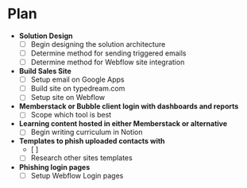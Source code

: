# Plan

- **Solution Design**
    - [ ]  Begin designing the solution architecture
    - [ ]  Determine method for sending triggered emails
    - [ ]  Determine method for Webflow site integration

- **Build Sales Site**
    - [ ]  Setup email on Google Apps
    - [ ]  Build site on typedream.com
    - [ ]  Setup site on Webflow

- **Memberstack or Bubble client login with dashboards and reports**
    - [ ]  Scope which tool is best

- **Learning content hosted in either Memberstack or alternative**
    - [ ]  Begin writing curriculum in Notion

- **Templates to phish uploaded contacts with**
    - [ ]  
    - [ ]  Research other sites templates

- **Phishing login pages**
    - [ ]  Setup Webflow Login pages